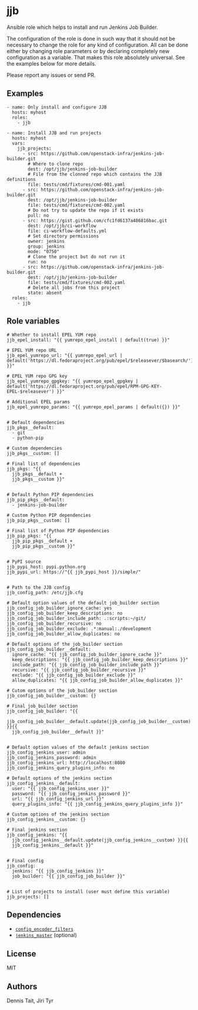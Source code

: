jjb
===

Ansible role which helps to install and run Jenkins Job Builder.

The configuration of the role is done in such way that it should not be
necessary to change the role for any kind of configuration. All can be
done either by changing role parameters or by declaring completely new
configuration as a variable. That makes this role absolutely
universal. See the examples below for more details.

Please report any issues or send PR.


Examples
--------

```
- name: Only install and configure JJB
  hosts: myhost
  roles:
    - jjb

- name: Install JJB and run projects
  hosts: myhost
  vars:
    jjb_projects:
      - src: https://github.com/openstack-infra/jenkins-job-builder.git
        # Where to clone repo
        dest: /opt/jjb/jenkins-job-builder
        # File from the clonned repo which contains the JJB definitions
        file: tests/cmd/fixtures/cmd-001.yaml
      - src: https://github.com/openstack-infra/jenkins-job-builder.git
        dest: /opt/jjb/jenkins-job-builder
        file: tests/cmd/fixtures/cmd-002.yaml
        # Do not try to update the repo if it exists
        pull: no
      - src: https://gist.github.com/cfc1fd6137a486816bac.git
        dest: /opt/jjb/ci-workflow
        file: ci-workflow-defaults.yml
        # Set directory permissions
        owner: jenkins
        group: jenkins
        mode: "0750"
        # Clone the project but do not run it
        run: no
      - src: https://github.com/openstack-infra/jenkins-job-builder.git
        dest: /opt/jjb/jenkins-job-builder
        file: tests/cmd/fixtures/cmd-002.yaml
        # Delete all jobs from this project
        state: absent
  roles:
    - jjb
```


Role variables
--------------

```
# Whether to install EPEL YUM repo
jjb_epel_install: "{{ yumrepo_epel_install | default(true) }}"

# EPEL YUM repo URL
jjb_epel_yumrepo_url: "{{ yumrepo_epel_url | default('https://dl.fedoraproject.org/pub/epel/$releasever/$basearch/') }}"

# EPEL YUM repo GPG key
jjb_epel_yumrepo_gpgkey: "{{ yumrepo_epel_gpgkey | default('https://dl.fedoraproject.org/pub/epel/RPM-GPG-KEY-EPEL-$releasever') }}"

# Additional EPEL params
jjb_epel_yumrepo_params: "{{ yumrepo_epel_params | default({}) }}"


# Default dependencies
jjb_pkgs__default:
  - git
  - python-pip

# Custom dependencies
jjb_pkgs__custom: []

# Final list of dependencies
jjb_pkgs: "{{
  jjb_pkgs__default +
  jjb_pkgs__custom }}"


# Default Python PIP dependencies
jjb_pip_pkgs__default:
  - jenkins-job-builder

# Custom Python PIP dependencies
jjb_pip_pkgs__custom: []

# Final list of Python PIP dependencies
jjb_pip_pkgs: "{{
  jjb_pip_pkgs__default +
  jjb_pip_pkgs__custom }}"


# PyPI source
jjb_pypi_host: pypi.python.org
jjb_pypi_url: https://"{{ jjb_pypi_host }}/simple/"


# Path to the JJB config
jjb_config_path: /etc/jjb.cfg

# Default option values of the default job_builder section
jjb_config_job_builder_ignore_cache: yes
jjb_config_job_builder_keep_descriptions: no
jjb_config_job_builder_include_path: .:scripts:~/git/
jjb_config_job_builder_recursive: no
jjb_config_job_builder_exclude: .*:manual:./development
jjb_config_job_builder_allow_duplicates: no

# Default options of the job_builder section
jjb_config_job_builder__default:
  ignore_cache: "{{ jjb_config_job_builder_ignore_cache }}"
  keep_descriptions: "{{ jjb_config_job_builder_keep_descriptions }}"
  include_path: "{{ jjb_config_job_builder_include_path }}"
  recursive: "{{ jjb_config_job_builder_recursive }}"
  exclude: "{{ jjb_config_job_builder_exclude }}"
  allow_duplicates: "{{ jjb_config_job_builder_allow_duplicates }}"

# Cutom options of the job_builder section
jjb_config_job_builder__custom: {}

# Final job_builder section
jjb_config_job_builder: "{{
  jjb_config_job_builder__default.update(jjb_config_job_builder__custom) }}{{
  jjb_config_job_builder__default }}"


# Default option values of the default jenkins section
jjb_config_jenkins_user: admin
jjb_config_jenkins_password: admin
jjb_config_jenkins_url: http://localhost:8080
jjb_config_jenkins_query_plugins_info: no

# Default options of the jenkins section
jjb_config_jenkins__default:
  user: "{{ jjb_config_jenkins_user }}"
  password: "{{ jjb_config_jenkins_password }}"
  url: "{{ jjb_config_jenkins_url }}"
  query_plugins_info: "{{ jjb_config_jenkins_query_plugins_info }}"

# Custom options of the jenkins section
jjb_config_jenkins__custom: {}

# Final jenkins section
jjb_config_jenkins: "{{
  jjb_config_jenkins__default.update(jjb_config_jenkins__custom) }}{{
  jjb_config_jenkins__default }}"


# Final config
jjb_config:
  jenkins: "{{ jjb_config_jenkins }}"
  job_builder: "{{ jjb_config_job_builder }}"


# List of projects to install (user must define this variable)
jjb_projects: []
```


Dependencies
------------

- [`config_encoder_filters`](https://github.com/jtyr/ansible-config_encoder_filters)
- [`jenkins_master`](https://github.com/jtyr/ansible-jenkins_master) (optional)


License
-------

MIT


Authors
-------

Dennis Tait, Jiri Tyr
